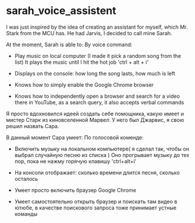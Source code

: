 # sarah_voice_assistent

I was just inspired by the idea of ​​creating an assistant for myself, which Mr. Stark from the MCU has.
He had Jarvis, I decided to call mine Sarah.

At the moment, Sarah is able to:
By voice command:

- Play music on local computer (I made it pick a random song from the list)
It plays the music until I hit the hot job 'ctrl + alt + i'

- Displays on the console: how long the song lasts, how much is left

- Knows how to simply enable the Google Chrome browser

- Knows how to independently open a browser and search for a video there in YouTube, as a search query, it also accepts verbal commands



Я просто вдохновился идеей создать себе помощника, какую имеет и мистер Старк из киновселенной Марвел.
У него был Джарвис, я свою решил назвать Сара.

В данный момент Сара умеет:
По голосовой коменде:

- Включить музыку на локальном компьютере( я сделал так, чтобы он выбрал случайную песню из списка )
Оно прогрывает музыку до тех пор, пока не нажму горячую клавишу 'ctrl+alt+i'

- На консоли отображает: сколько времени длится песня, сколько осталось

- Умеет просто включить браузер Google Chrome

- Умеет самостоятельно открыть браузер и поискать там видео в ютюбе, в качестве поискового запроса тоже принимает устные команды
